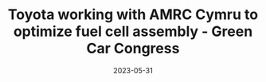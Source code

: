 ---
category:
- .nan
date: 2023-05-31
keyword_suggestion: ubuntu install docker
post_inspiration: https://www.greencarcongress.com/2023/04/20230425-amrc.html
silot_terms: digital automation
title: Toyota working with AMRC Cymru to optimize fuel cell assembly - Green Car Congress
---